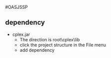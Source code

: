 #OASJSSP

## dependency
+ cplex.jar
    + The direction is root\cplex\lib
    + click the project structure in the File menu
    + add dependency